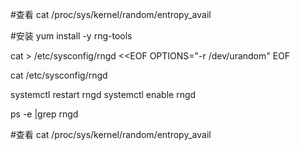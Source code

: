 #查看
cat /proc/sys/kernel/random/entropy_avail

#安装
yum install -y rng-tools

cat > /etc/sysconfig/rngd <<EOF
OPTIONS="-r /dev/urandom"
EOF

cat /etc/sysconfig/rngd

systemctl restart rngd
systemctl enable rngd

ps -e |grep rngd


#查看
cat /proc/sys/kernel/random/entropy_avail

